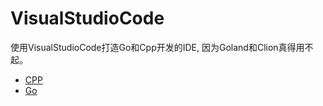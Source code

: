 # VisualStudioCode
使用VisualStudioCode打造Go和Cpp开发的IDE, 因为Goland和Clion真得用不起。



+ [CPP](./cpp.md)
+ [Go](./go.md)



